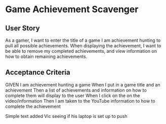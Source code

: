 # Game Achievement Scavenger

## User Story
As a gamer, I want to enter the title of a game I am achievement hunting to pull all possible achievements. When displaying the achievement, I want to be able to remove my completed achievements, and view information on how to obtain remaining achievements. 

## Acceptance Criteria
GIVEN I am achievement hunting a game
When I put in a game title and an achievement
Then a list of achievements and information on how to complete them will display to the user
When I click on the on the video/information
Then I am taken to the YouTube information to how to complete the achievement  


Simple text added Vic seeing if his laptop is set up to push






